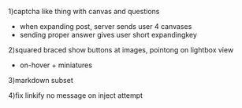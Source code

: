 1)captcha like thing with canvas and questions
- when expanding post, server sends user 4 canvases
- sending proper answer gives user short expandingkey

2)squared braced show buttons at images, pointong on lightbox view
- on-hover + miniatures

3)markdown subset
 
4)fix linkify no message on inject attempt
